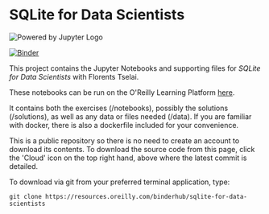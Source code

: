 # SQLite for Data Scientists

![Powered by Jupyter Logo](https://cdn.oreillystatic.com/images/icons/powered_by_jupyter.png)

[![Binder](http://mybinder.org/badge_logo.svg)](https://online-training.binderhub-dev.gcp.oreilly.com/v2/gl/binderhub%2Fsqlite-for-data-scientists/master)

This project contains the Jupyter Notebooks and supporting files for _SQLite for Data Scientists_ with Florents Tselai. 

These notebooks can be run on the O'Reilly Learning Platform [here](https://learning.oreilly.com/jupyter-notebooks/~/${NOTEBOOK_FPID}).

It contains both the exercises (/notebooks), possibly the solutions (/solutions), as well as any data or files needed (/data). If you are familiar with docker, there is also a dockerfile included for your convenience. 

This is a public repository so there is no need to create an account to download its contents. To download the source code from this page, click the 'Cloud' icon on the top right hand, above where the latest commit is detailed.

To download via git from your preferred terminal application, type:

```git clone https://resources.oreilly.com/binderhub/sqlite-for-data-scientists```
